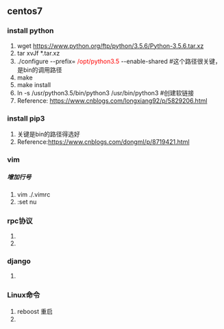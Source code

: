 ## centos7
### install python
1. wget https://www.python.org/ftp/python/3.5.6/Python-3.5.6.tar.xz
2. tar xvJf *.tar.xz
3. ./configure --prefix= <font color=#FF0000>/opt/python3.5</font> --enable-shared  #这个路径很关键，是bin的调用路径 
4. make
5. make install
6. ln -s /usr/python3.5/bin/python3 /usr/bin/python3  #创建软链接
7. Reference: https://www.cnblogs.com/longxiang92/p/5829206.html

### install pip3
1. 关键是bin的路径得选好
2. Reference:https://www.cnblogs.com/dongml/p/8719421.html

### vim
##### 增加行号
1. vim ./.vimrc
2. :set nu

### rpc协议
1. 
2. 

### django
1. 

### Linux命令
1. reboost 重启
2.

